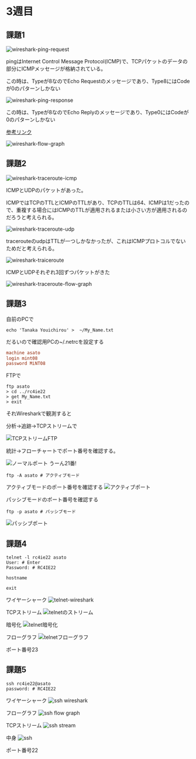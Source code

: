 # 3週目

## 課題1
![wireshark-ping-request](assets/wireshark-ping-request.jpg)

pingはInternet Control Message Protocol(ICMP)で、TCPパケットのデータの部分にICMPメッセージが格納されている。

この時は、Typeが8なのでEcho Requestのメッセージであり、Type8にはCodeが0のパターンしかない

![wireshark-ping-response](assets/wireshark-ping-response.jpg)

この時は、Typeが8なのでEcho Replyのメッセージであり、Type0にはCodeが0のパターンしかない

[参考リンク](https://www.infraexpert.com/study/tcpip4.html)

![wireshark-flow-graph](assets/wireshark-ping-flow-graph.png)


## 課題2
![wireshark-traceroute-icmp](assets/traceroute-icmp-wireshark.jpg)

ICMPとUDPのパケットがあった。

ICMPではTCPのTTLとICMPのTTLがあり、TCPのTTLは64、ICMPは1だったので、重複する場合にはICMPのTTLが適用されるまたは小さい方が適用されるのだろうと考えられる。

![wireshark-traceroute-udp](assets/traceroute-udp-wireshark.jpg)

tracerouteのudpはTTLが一つしかなかったが、これはICMPプロトコルでないためだと考えられる。

![wireshark-traiceroute](assets/wireshark-tracert.jpg)

ICMPとUDPそれぞれ3回ずつパケットがきた

![wireshark-traceroute-flow-graph](assets/traceroute-wireshark-flow-graph.jpg)

## 課題3
自前のPCで
```shell
echo 'Tanaka Youichirou' >  ~/My_Name.txt
```

だるいので確認用PCの~/.netrcを設定する
```rc
machine asato
login mint08
password MiNT08
```

FTPで
```shell
ftp asato
> cd ../rc4ie22
> get My_Name.txt
> exit
```

それWiresharkで観測すると

分析→追跡→TCPストリームで

![TCPストリームFTP](assets/ftp-wireshark-tcp-stream.jpg)

統計→フローチャートでポート番号を確認する。

![ノーマルポート](assets/ftp-normal-port.jpg)
うーん21番!

```shell
ftp -A asato # アクティブモード
```
アクティブモードのポート番号を確認する
![アクティブポート](assets/ftp-active-port.jpg)

パッシブモードのポート番号を確認する

```shell
ftp -p asato # パッシブモード
```

![パッシブポート](assets/ftp-passive-port.jpg)


## 課題4
```shell
telnet -l rc4ie22 asato
User: # Enter
Password: # RC4IE22

hostname

exit
```

ワイヤーシャーク
![telnet-wireshark](assets/telnet-wireshark.jpg)

TCPストリーム
![telnetのストリーム](assets/telnet-tcp-stream.jpg)

暗号化
![telnet暗号化](assets/telnet-encryption.jpg)

フローグラフ
![telnetフローグラフ](assets/telnet-flow-graph.jpg)

ポート番号23

## 課題5
```shell
ssh rc4ie22@asato
password: # RC4IE22
```
ワイヤーシャーク
![ssh wireshark](assets/ssh-wireshark.jpg)

フローグラフ
![ssh flow graph](assets/ssh-flow-graph.jpg)

TCPストリーム
![ssh stream](assets/ssh-tcp-stream.jpg)

中身
![ssh](assets/ssh-encrypt.jpg)

ポート番号22